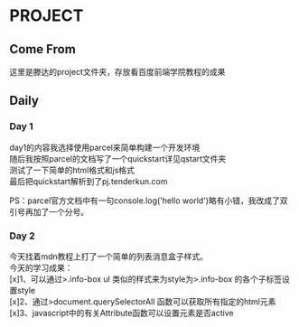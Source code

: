 # PROJECT  
## Come From  
这里是滕达的project文件夹，存放看百度前端学院教程的成果  

## Daily  
### Day 1  
day1的内容我选择使用parcel来简单构建一个开发环境  
随后我按照parcel的文档写了一个quickstart详见qstart文件夹  
测试了一下简单的html格式和js格式  
最后把quickstart解析到了pj.tenderkun.com  

PS：parcel官方文档中有一句console.log('hello world')略有小错，我改成了双引号再加了一个分号。  

### Day 2  
今天找着mdn教程上打了一个简单的列表消息盒子样式。  
今天的学习成果：  
[x]1、可以通过>.info-box ul
类似的样式来为style为>.info-box
的各个子标签设置style  
[x]2、通过>document.querySelectorAll
函数可以获取所有指定的html元素  
[x]3、javascript中的有关Attribute函数可以设置元素是否active  
